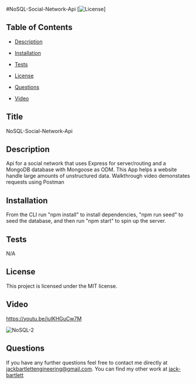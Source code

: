 #NoSQL-Social-Network-Api
  [![License](https://img.shields.io/badge/License-MIT-blue.svg)]
  ## Table of Contents

  * [Description](#description)

  * [Installation](#installation)

  * [Tests](#tests)

  * [License](#license)

  * [Questions](#questions)

  * [Video](#video)

## Title
NoSQL-Social-Network-Api

## Description
Api for a social network that uses Express for server/routing and a MongoDB database with Mongoose as ODM. This App helps a website handle large amounts of unstructured data. Walkthrough video demonstates requests using Postman

## Installation
From the CLI run "npm install" to install dependencies, "npm run seed" to seed the database, and then run "npm start" to spin up the server.

## Tests
N/A

## License
This project is licensed under the MIT license.

## Video

https://youtu.be/julKHGuCw7M


![NoSQL-2](https://user-images.githubusercontent.com/90886034/164128314-26c3f717-e79f-41f0-9114-e7b677ae0102.png)


## Questions 

If you have any further questions feel free to contact me directly at jackbartlettengineering@gmail.com.
You can find my other work at [jack-bartlett](https://github.com/jack-bartlett/)
